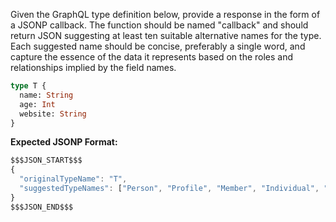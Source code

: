Given the GraphQL type definition below, provide a response in the form of a JSONP callback. The function should be named "callback" and should return JSON suggesting at least ten suitable alternative names for the type. Each suggested name should be concise, preferably a single word, and capture the essence of the data it represents based on the roles and relationships implied by the field names.

```graphql
type T {
  name: String
  age: Int
  website: String
}
```

**Expected JSONP Format:**

```javascript
$$$JSON_START$$$
{
  "originalTypeName": "T",
  "suggestedTypeNames": ["Person", "Profile", "Member", "Individual", "Contact"],
}
$$$JSON_END$$$
```
